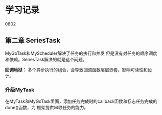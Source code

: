 # 学习记录

0802

## 第二章 SeriesTask

MyGoTask和MyScheduler解决了任务的执行和并发 但是没有对任务的顺序调度和依赖。SeriesTask解决的就是这个问题。

**回调地狱：** 多个异步执行的组合，会导致回调函数层层嵌套，影响可读性和设计。

### 升级MyTask

在MyTask和MyGoTask里面，添加任务完成时的callback函数和标志任务完成的done()函数，为
框架提供串联任务的能力。